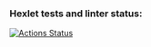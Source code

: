 ### Hexlet tests and linter status:
[![Actions Status](https://github.com/dyerkebulan21/dom-react-redux-project-lvl4/workflows/hexlet-check/badge.svg)](https://github.com/dyerkebulan21/dom-react-redux-project-lvl4/actions)